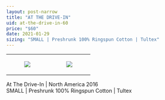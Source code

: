 ```yaml
---
layout: post-narrow
title: "AT THE DRIVE-IN"
uid: at-the-drive-in-60
price: "$60"
date: 2021-01-29
sizing: "SMALL | Preshrunk 100% Ringspun Cotton | Tultex"
---
```




<table style="width:100%;"><tr><td style="vertical-align:top;">
      <figure class="tmblr-full" data-orig-height="2048" data-orig-width="1365" data-orig-src="https://concertshirts.netlify.app/shirts/0520/0520-01.jpg"><img src="https://64.media.tumblr.com/c3f33ef4c7865e5da27e37858be3158d/0b57b3f7850139d8-8f/s540x810/13bb0a5d27ecba660f3cd28cd9dac52b718efca9.jpg" data-orig-height="2048" data-orig-width="1365" data-orig-src="https://concertshirts.netlify.app/shirts/0520/0520-01.jpg"/></figure></td>
    <td style="vertical-align:top;">
      <figure class="tmblr-full" data-orig-height="2048" data-orig-width="1365" data-orig-src="https://concertshirts.netlify.app/shirts/0520/0520-02.jpg"><img src="https://64.media.tumblr.com/33345284fca63c31c33ac12d82e2657e/0b57b3f7850139d8-f8/s540x810/133dbf9a808efa04e1763f5ebb7ffdf7e53afe54.jpg" data-orig-height="2048" data-orig-width="1365" data-orig-src="https://concertshirts.netlify.app/shirts/0520/0520-02.jpg"/></figure></td>
  </tr></table><p>
  At The Drive-In | North America 2016<br/>SMALL | Preshrunk 100% Ringspun Cotton | Tultex
</p>
